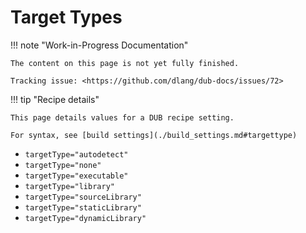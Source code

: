 # Target Types

!!! note "Work-in-Progress Documentation"

    The content on this page is not yet fully finished.

    Tracking issue: <https://github.com/dlang/dub-docs/issues/72>

!!! tip "Recipe details"

    This page details values for a DUB recipe setting.

    For syntax, see [build settings](./build_settings.md#targettype)

* `targetType="autodetect"`
* `targetType="none"`
* `targetType="executable"`
* `targetType="library"`
* `targetType="sourceLibrary"`
* `targetType="staticLibrary"`
* `targetType="dynamicLibrary"`
